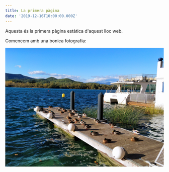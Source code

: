 ```yaml
---
title: La primera pàgina
date: '2019-12-16T10:00:00.000Z'
---
```


Aquesta és la primera pàgina estàtica d'aquest lloc web.

Comencem amb una bonica fotografia:

![Estany de Banyoles](./banyoles.jpg)

